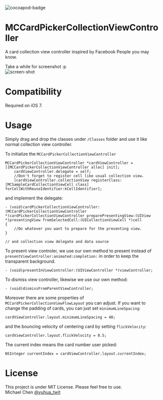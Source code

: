 ![cocoapod-badge](https://cocoapod-badges.herokuapp.com/v/MCCardPickerCollectionViewController/badge.png)
# MCCardPickerCollectionViewController

A card collection view controller inspired by Facebook People you may know.

Take a while for screenshot :p   
![screen-shot](https://raw.githubusercontent.com/yuhua-chen/MCCardPickerCollectionViewController/master/demo.gif)

# Compatibility

Required on iOS 7.

# Usage

Simply drag and drop the classes under `/Classes` folder and use it like normal collection view controller.

To initialize the `MCCardPickerCollectionViewController`

```objc
MCCardPickerCollectionViewController *cardViewController = [[MCCardPickerCollectionViewController alloc] init];
	cardViewController.delegate = self;
	//Don't forget to register cell like usual collection view.
	[cardViewController.collectionView registerClass:[MCSampleCardCollectionViewCell class] forCellWithReuseIdentifier:kCellIdentifier];
```

and implement the delegate:

```objc
- (void)cardPickerCollectionViewController:(MCCardPickerCollectionViewController *)cardPickerCollectionViewController preparePresentingView:(UIView *)presentingView fromSelectedCell:(UICollectionViewCell *)cell
{
    //Do whatever you want to prepare for the presenting view.
}

// and collection view delegate and data source
```

To present view controler, we use our own method to present instead of `presentViewController:animated:completion:` in order to keep the transparent background. 

```objc
- (void)presentInViewController:(UIViewController *)viewController;
```

To dismiss view controller, likewise we use our own method:

```objc
- (void)dismissFromParentViewController;
```

Moreover there are some properties of `MCCardPickerCollectionViewFlowLayout` you can adjust. If you want to change the padding of cards, you can just set `minimumLineSpacing`:

```objc
cardViewController.layout.minimumLineSpacing = 40;
```

and the bouncing velocity of centering card by setting `flickVelocity`:

```objc
cardViewController.layout.flickVelocity = 0.5;
```

The current index means the card number user picked:

```objc
NSInteger currentIndex = cardViewController.layout.currentIndex;
```

License
============================
This project is under MIT License. Please feel free to use.  
Michael Chen [@yuhua_twit](https://twitter.com/yuhua_twit)
